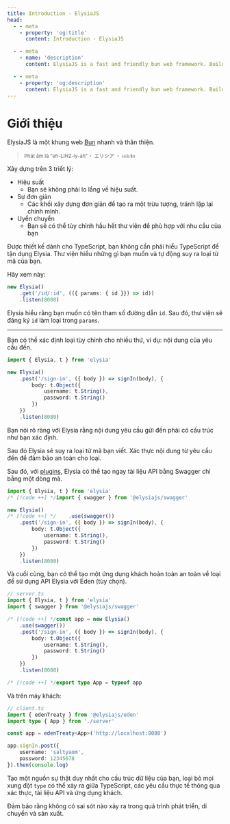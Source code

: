 ```yaml
---
title: Introduction - ElysiaJS
head:
  - - meta
    - property: 'og:title'
      content: Introduction - ElysiaJS

  - - meta
    - name: 'description'
      content: ElysiaJS is a fast and friendly bun web framework. Building on top of 3 philosophies, performance, simplicity, flexibility. Designed with TypeScript in mind. Elysia understands what you want and automatically infers the type from your code.

  - - meta
    - property: 'og:description'
      content: ElysiaJS is a fast and friendly bun web framework. Building on top of 3 philosophies, performance, simplicity, flexibility. Designed with TypeScript in mind. Elysia understands what you want and automatically infers the type from your code.
---
```


# Giới thiệu
ElysiaJS là một khung web [Bun](https://bun.sh) nhanh và thân thiện.

> <small>Phát âm là "eh-LIHZ-iy-ah"・ エリシア ・ เอลิเซีย</small>

Xây dựng trên 3 triết lý:
- Hiệu suất
    - Bạn sẽ không phải lo lắng về hiệu suất.
- Sự đơn giản
    - Các khối xây dựng đơn giản để tạo ra một trừu tượng, tránh lặp lại chính mình.
- Uyển chuyển
    - Bạn sẽ có thể tùy chỉnh hầu hết thư viện để phù hợp với nhu cầu của bạn

Được thiết kế dành cho TypeScript, bạn không cần phải hiểu TypeScript để tận dụng Elysia. Thư viện hiểu những gì bạn muốn và tự động suy ra loại từ mã của bạn.

Hãy xem này:
```typescript
new Elysia()
    .get('/id/:id', (({ params: { id }}) => id))
    .listen(8080)
```

Elysia hiểu rằng bạn muốn có tên tham số đường dẫn `id`. Sau đó, thư viện sẽ đăng ký `id` làm loại trong `params`.

--- 
Bạn có thể xác định loại tùy chỉnh cho nhiều thứ, ví dụ: nội dung của yêu cầu đến.
```typescript
import { Elysia, t } from 'elysia'

new Elysia()
    .post('/sign-in', ({ body }) => signIn(body), {
        body: t.Object({
            username: t.String(),
            password: t.String()
        })
    })
    .listen(8080)
```

Bạn nói rõ ràng với Elysia rằng nội dung yêu cầu gửi đến phải có cấu trúc như bạn xác định.

Sau đó Elysia sẽ suy ra loại từ mã bạn viết. Xác thực nội dung từ yêu cầu đến để đảm bảo an toàn cho loại.

Sau đó, với [plugins](/plugins/overview), Elysia có thể tạo ngay tài liệu API bằng Swagger chỉ bằng một dòng mã.
```typescript
import { Elysia, t } from 'elysia'
/* [!code ++] */import { swagger } from '@elysiajs/swagger'

new Elysia()
/* [!code ++] */    .use(swagger())
    .post('/sign-in', ({ body }) => signIn(body), {
        body: t.Object({
            username: t.String(),
            password: t.String()
        })
    })
    .listen(8080)
```

Và cuối cùng, bạn có thể tạo một ứng dụng khách hoàn toàn an toàn về loại để sử dụng API Elysia với Eden (tùy chọn).

```typescript
// server.ts
import { Elysia, t } from 'elysia'
import { swagger } from '@elysiajs/swagger'

/* [!code ++] */const app = new Elysia()
    .use(swagger())
    .post('/sign-in', ({ body }) => signIn(body), {
        body: t.Object({
            username: t.String(),
            password: t.String()
        })
    })
    .listen(8080)

/* [!code ++] */export type App = typeof app
```

Và trên máy khách:
```typescript
// client.ts
import { edenTreaty } from '@elysiajs/eden'
import type { App } from './server'

const app = edenTreaty<App>('http://localhost:8080')

app.signIn.post({
    username: 'saltyaom',
    password: 12345678
}).then(console.log)
```

Tạo một nguồn sự thật duy nhất cho cấu trúc dữ liệu của bạn, loại bỏ mọi xung đột `type` có thể xảy ra giữa TypeScript, các yêu cầu thực tế thông qua xác thực, tài liệu API và ứng dụng khách.

Đảm bảo rằng không có sai sót nào xảy ra trong quá trình phát triển, di chuyển và sản xuất.
